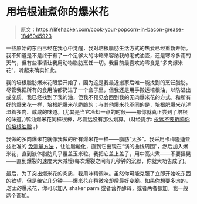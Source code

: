 # 用培根油煮你的爆米花

> 原文：<https://lifehacker.com/cook-your-popcorn-in-bacon-grease-1846045923>

一些原始的东西已经在我心中觉醒，我对培根脂肪生活方式的热爱已经重新开始。我不知道是不是终于有了一个足够大的冰箱来容纳我的老式油壶，还是寒冷多雨的天气，但有些事情让我用动物脂肪烹饪一切。我目前最喜欢的零食是“多肉爆米花”，听起来确实如此。



我的培根脂肪爆米花眼泪开始了，因为这是我最近搬家后唯一能找到的烹饪脂肪。尽管我把所有的食用油都扔进了一个盒子里，但我还是用手搬运培根油，以防溢出或变质。我已经找到了我的油，但我不预见会回到我的无肉爆米花的方式。和所有好的爆米花一样，培根肥爆米花脆脆的；与其他爆米花不同的是，培根肥爆米花洋溢着多肉、咸咸的味道。(尤其是当它冷却一点的时候——那你就真正尝到了培根的味道。)鸭油爆米花同样很棒，尽管远没有那么划算。(财经提示: [永远不要折腾你的培根油脂](https://skillet.lifehacker.com/how-to-collect-store-and-cook-with-bacon-grease-1833410977) 。)

我做的多肉爆米花就像我做的所有爆米花一样——脂肪“太多”。我采用卡梅隆迪亚兹批准的 [免测量方法](https://lifehacker.com/make-your-popcorn-with-too-much-oil-1845292853) ，让油脂融化，直到它出现在“锅的曲线周围”，然后加入爆米花，直到液体脂肪几乎覆盖玉米粒。我把它盖上盖子，用中高火煮——不要摇晃——直到爆裂的速度大大减慢(每次爆裂之间有几秒钟的沉默，你就大功告成了)。

最后，为了突出爆米花的肉质，我用味精调味。虽然你可能克服了立即开始吃东西的欲望，但是给它几分钟——爆米花在稍微冷却后最好变脆。如果你想要多肉的， *芝士的*爆米花，你可以加入 shaker parm 或者营养酵母，或者两者都加。我一般两个都加。